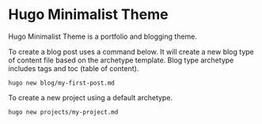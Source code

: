 # Hugo Minimalist Theme

Hugo Minimalist Theme is a portfolio and blogging theme.

To create a blog post uses a command below. It will create a new blog type of content
file based on the archetype template. Blog type archetype includes tags and toc (table of content).
```
hugo new blog/my-first-post.md
```

To create a new project using a default archetype.

```
hugo new projects/my-project.md
```
